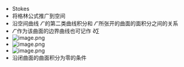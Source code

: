 - Stokes
- 将格林公式推广到空间
- 沿空间曲线 $\varGamma$ 的第二类曲线积分和 $\varGamma$ 所张开的曲面的面积分之间的关系
- $\varGamma$ 作为该曲面的边界曲线也可记作 $\partial\sum$
- ![image.png](https://obsidian-1326430649.cos.ap-chongqing.myqcloud.com/pic/202405192338140.png)
- ![image.png](https://obsidian-1326430649.cos.ap-chongqing.myqcloud.com/pic/202405192342260.png)
- ![image.png](https://obsidian-1326430649.cos.ap-chongqing.myqcloud.com/pic/202405192353557.png)
- 沿闭曲面的曲面积分为零的条件